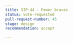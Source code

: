 ```yaml
---
title: SIP-44 - Fewer braces
status: vote-requested
pull-request-number: 45
stage: design
recommendation: accept

---
```

